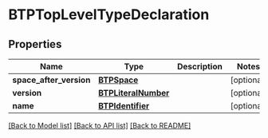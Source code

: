 # BTPTopLevelTypeDeclaration

## Properties
Name | Type | Description | Notes
------------ | ------------- | ------------- | -------------
**space_after_version** | [**BTPSpace**](BTPSpace.md) |  | [optional] 
**version** | [**BTPLiteralNumber**](BTPLiteralNumber.md) |  | [optional] 
**name** | [**BTPIdentifier**](BTPIdentifier.md) |  | [optional] 

[[Back to Model list]](../README.md#documentation-for-models) [[Back to API list]](../README.md#documentation-for-api-endpoints) [[Back to README]](../README.md)


